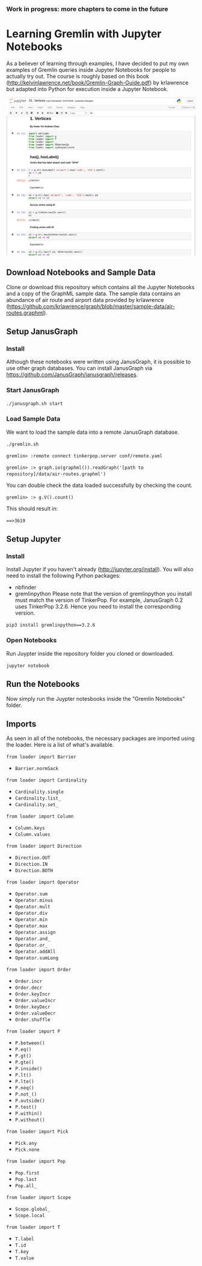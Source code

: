### Work in progress: more chapters to come in the future

# Learning Gremlin with Jupyter Notebooks
As a believer of learning through examples, I have decided to put my own examples of Gremlin queries inside Jupyter Notebooks for people to actually try out. The course is roughly based on this book (http://kelvinlawrence.net/book/Gremlin-Graph-Guide.pdf) by krlawrence but adapted into Python for execution inside a Jupyter Notebook.

![alt text](screenshot.png "Kwan Yin Andrew`s guide to learning Gremlin using Jupyter Notebooks")


## Download Notebooks and Sample Data
Clone or download this repository which contains all the Jupyter Notebooks and a copy of the GraphML sample data. The sample data contains an abundance of air route and airport data provided by krlawrence (https://github.com/krlawrence/graph/blob/master/sample-data/air-routes.graphml).

## Setup JanusGraph
### Install
Although these notebooks were written using JanusGraph, it is possible to use other graph databases.
You can install JanusGraph via https://github.com/JanusGraph/janusgraph/releases.

### Start JanusGraph
`./janusgraph.sh start`

### Load Sample Data
We want to load the sample data into a remote JanusGraph database.

`./gremlin.sh`

`gremlin> :remote connect tinkerpop.server conf/remote.yaml`

`gremlin> :> graph.io(graphml()).readGraph('[path to repository]/data/air-routes.graphml')`

You can double check the data loaded successfully by checking the count.

`gremlin> :> g.V().count()`

This should result in:

`==>3619`

## Setup Jupyter
### Install
Install Jupyter if you haven't already (http://jupyter.org/install).
You will also need to install the following Python packages:
- nbfinder
- gremlinpython
Please note that the version of gremlinpython you install must match the version of TinkerPop. For example, JanusGraph 0.2 uses TinkerPop 3.2.6. Hence you need to install the corresponding version.

`pip3 install gremlinpython==3.2.6`

### Open Notebooks
Run Juypter inside the repository folder you cloned or downloaded.

`jupyter notebook`


## Run the Notebooks
Now simply run the Juypter notesbooks inside the "Gremlin Notebooks" folder.

## Imports
As seen in all of the notebooks, the necessary packages are imported using the loader. Here is a list of what's available.

`from loader import Barrier`
- `Barrier.normSack`

`from loader import Cardinality`
- `Cardinality.single`
- `Cardinality.list_`
- `Cardinality.set_`

`from loader import Column`
- `Column.keys`
- `Column.values`

`from loader import Direction`
- `Direction.OUT`
- `Direction.IN`
- `Direction.BOTH`

`from loader import Operator`
- `Operator.sum`
- `Operator.minus`
- `Operator.mult`
- `Operator.div`
- `Operator.min`
- `Operator.max`
- `Operator.assign`
- `Operator.and_`
- `Operator.or_`
- `Operator.addAll`
- `Operator.sumLong`

`from loader import Order`
- `Order.incr`
- `Order.decr`
- `Order.keyIncr`
- `Order.valueIncr`
- `Order.keyDecr`
- `Order.valueDecr`
- `Order.shuffle`

`from loader import P`
- `P.between()`
- `P.eq()`
- `P.gt()`
- `P.gte()`
- `P.inside()`
- `P.lt()`
- `P.lte()`
- `P.neq()`
- `P.not_()`
- `P.outside()`
- `P.test()`
- `P.within()`
- `P.without()`

`from loader import Pick`
- `Pick.any`
- `Pick.none`

`from loader import Pop`
- `Pop.first`
- `Pop.last`
- `Pop.all_`

`from loader import Scope`
- `Scope.global_`
- `Scope.local`

`from loader import T`
- `T.label`
- `T.id`
- `T.key`
- `T.value`
